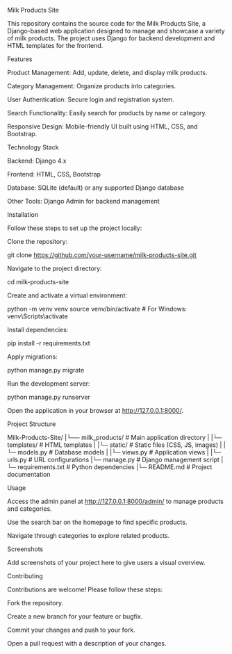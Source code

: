 Milk Products Site

This repository contains the source code for the Milk Products Site, a Django-based web application designed to manage and showcase a variety of milk products. The project uses Django for backend development and HTML templates for the frontend.

Features

Product Management: Add, update, delete, and display milk products.

Category Management: Organize products into categories.

User Authentication: Secure login and registration system.

Search Functionality: Easily search for products by name or category.

Responsive Design: Mobile-friendly UI built using HTML, CSS, and Bootstrap.

Technology Stack

Backend: Django 4.x

Frontend: HTML, CSS, Bootstrap

Database: SQLite (default) or any supported Django database

Other Tools: Django Admin for backend management

Installation

Follow these steps to set up the project locally:

Clone the repository:

git clone https://github.com/your-username/milk-products-site.git

Navigate to the project directory:

cd milk-products-site

Create and activate a virtual environment:

python -m venv venv
source venv/bin/activate # For Windows: venv\Scripts\activate

Install dependencies:

pip install -r requirements.txt

Apply migrations:

python manage.py migrate

Run the development server:

python manage.py runserver

Open the application in your browser at http://127.0.0.1:8000/.

Project Structure

Milk-Products-Site/
|└── milk_products/   # Main application directory
|    |└─ templates/     # HTML templates
|    |└─ static/        # Static files (CSS, JS, images)
|    |└─ models.py      # Database models
|    |└─ views.py       # Application views
|    |└─ urls.py        # URL configurations
|└─ manage.py          # Django management script
|└─ requirements.txt   # Python dependencies
|└─ README.md          # Project documentation

Usage

Access the admin panel at http://127.0.0.1:8000/admin/ to manage products and categories.

Use the search bar on the homepage to find specific products.

Navigate through categories to explore related products.

Screenshots

Add screenshots of your project here to give users a visual overview.

Contributing

Contributions are welcome! Please follow these steps:

Fork the repository.

Create a new branch for your feature or bugfix.

Commit your changes and push to your fork.

Open a pull request with a description of your changes.
